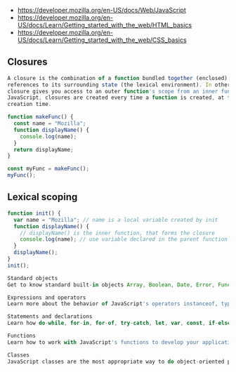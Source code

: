- https://developer.mozilla.org/en-US/docs/Web/JavaScript
- https://developer.mozilla.org/en-US/docs/Learn/Getting_started_with_the_web/HTML_basics
- https://developer.mozilla.org/en-US/docs/Learn/Getting_started_with_the_web/CSS_basics
## Closures
```js
A closure is the combination of a function bundled together (enclosed) with
references to its surrounding state (the lexical environment). In other words, a
closure gives you access to an outer function's scope from an inner function. In
JavaScript, closures are created every time a function is created, at function
creation time.

function makeFunc() {
  const name = "Mozilla";
  function displayName() {
    console.log(name);
  }
  return displayName;
}

const myFunc = makeFunc();
myFunc();

```
## Lexical scoping
```js
function init() {
  var name = "Mozilla"; // name is a local variable created by init
  function displayName() {
    // displayName() is the inner function, that forms the closure
    console.log(name); // use variable declared in the parent function
  }
  displayName();
}
init();
```

```js
Standard objects
Get to know standard built-in objects Array, Boolean, Date, Error, Function, JSON, Math, Number, Object, RegExp, String, Map, Set, WeakMap, WeakSet, and others.

Expressions and operators
Learn more about the behavior of JavaScript's operators instanceof, typeof, new, this, the operator precedence, and more.

Statements and declarations
Learn how do-while, for-in, for-of, try-catch, let, var, const, if-else, switch, and more JavaScript statements and keywords work.

Functions
Learn how to work with JavaScript's functions to develop your applications.

Classes
JavaScript classes are the most appropriate way to do object-oriented programming.
```
